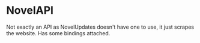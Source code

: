# NovelAPI
Not exactly an API as NovelUpdates doesn't have one to use, it just scrapes the website. Has some bindings attached.
